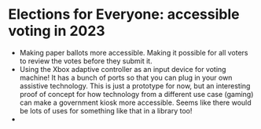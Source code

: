 # Elections for Everyone: accessible voting in 2023

* Making paper ballots more accessible.  Making it possible for all voters to review the votes before they submit it.
* Using the Xbox adaptive controller as an input device for voting machine!  It has a bunch of ports so that you can plug in your own assistive technology.  This is just a prototype for now, but an interesting proof of concept for how technology from a different use case (gaming) can make a government kiosk more accessible.  Seems like there would be lots of uses for something like that in a library too!
* 